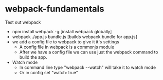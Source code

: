 # webpack-fundamentals

Test out webpack

- npm install webpack -g [install webpack globally]
- webpack ./app.js bundle.js [builds webpack bundle for app.js]
- we add a config file to webpack to give it it's settings
	- A config file in webpack is a commonjs module
	- After we have a config file we can use just the webpack command to build the app.
- Watch mode
	- In command line type "webpack --watch" will take it to watch mode
    - Or in config set "watch: true"
